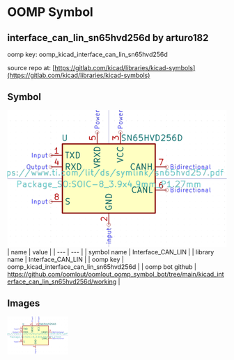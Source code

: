 # OOMP Symbol  
## interface_can_lin_sn65hvd256d  by arturo182  
  
oomp key: oomp_kicad_interface_can_lin_sn65hvd256d  
  
source repo at: [https://gitlab.com/kicad/libraries/kicad-symbols](https://gitlab.com/kicad/libraries/kicad-symbols)  
## Symbol  
  
[![working.png](working_600.png)](working.png)  
| name | value | 
| --- | --- | 
| symbol name | Interface_CAN_LIN | 
| library name | Interface_CAN_LIN | 
| oomp key | oomp_kicad_interface_can_lin_sn65hvd256d | 
| oomp bot github | https://github.com/oomlout/oomlout_oomp_symbol_bot/tree/main/kicad_interface_can_lin_sn65hvd256d/working | 
## Images  
  
[![working.png](working_140.png)](working.png)  
